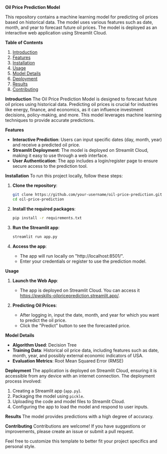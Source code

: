 **Oil Price Prediction Model**

This repository contains a machine learning model for predicting oil prices based on historical data. The model uses various features such as date, month, and year to forecast future oil prices. The model is deployed as an interactive web application using Streamlit Cloud.

**Table of Contents**
1. [Introduction](#introduction)
2. [Features](#features)
3. [Installation](#installation)
4. [Usage](#usage)
5. [Model Details](#model-details)
6. [Deployment](#deployment)
7. [Results](#results)
8. [Contributing](#contributing)

**Introduction**
The Oil Price Prediction Model is designed to forecast future oil prices using historical data. Predicting oil prices is crucial for industries like energy, finance, and economics, as it can influence investment decisions, policy-making, and more. This model leverages machine learning techniques to provide accurate predictions.

**Features**
- **Interactive Prediction**: Users can input specific dates (day, month, year) and receive a predicted oil price.
- **Streamlit Deployment**: The model is deployed on Streamlit Cloud, making it easy to use through a web interface.
- **User Authentication**: The app includes a login/register page to ensure secure access to the prediction tool.

**Installation**
To run this project locally, follow these steps:

1. **Clone the repository**:
    ```bash
    git clone https://github.com/your-username/oil-price-prediction.git
    cd oil-price-prediction
    ```

2. **Install the required packages**:
    ```bash
    pip install -r requirements.txt
    ```

3. **Run the Streamlit app**:
    ```bash
    streamlit run app.py
    ```

4. **Access the app**:
   - The app will run locally on "http://localhost:8501/".
   - Enter your credentials or register to use the prediction model.

**Usage**

1. **Launch the Web App**:
   - The app is deployed on Streamlit Cloud. You can access it https://pwskills-oilpriceprediction.streamlit.app/.
   
2. **Predicting Oil Prices**:
   - After logging in, input the date, month, and year for which you want to predict the oil price.
   - Click the "Predict" button to see the forecasted price.


**Model Details**
- **Algorithm Used**: Decision Tree
- **Training Data**: Historical oil price data, including features such as date, month, year, and possibly external economic indicators of USA.
- **Evaluation Metrics**: Root Mean Squared Error (RMSE)

**Deployment**
The application is deployed on Streamlit Cloud, ensuring it is accessible from any device with an internet connection. The deployment process involved:

1. Creating a Streamlit app (`app.py`).
2. Packaging the model using `pickle`.
3. Uploading the code and model files to Streamlit Cloud.
4. Configuring the app to load the model and respond to user inputs.

**Results**
The model provides predictions with a high degree of accuracy.

**Contributing**
Contributions are welcome! If you have suggestions or improvements, please create an issue or submit a pull request.


Feel free to customize this template to better fit your project specifics and personal style.
